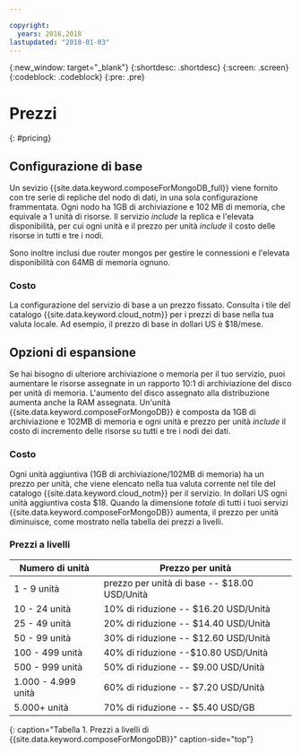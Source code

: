 ```yaml
---

copyright:
  years: 2016,2018
lastupdated: "2018-01-03"
---
```


{:new_window: target="_blank"}
{:shortdesc: .shortdesc}
{:screen: .screen}
{:codeblock: .codeblock}
{:pre: .pre}

# Prezzi
{: #pricing}

## Configurazione di base
Un sevizio {{site.data.keyword.composeForMongoDB_full}} viene fornito con tre serie di repliche del nodo di dati, in una sola configurazione frammentata. Ogni nodo ha 1GB di archiviazione e 102 MB di memoria, che equivale a 1 unità di risorse. Il servizio _include_ la replica e l'elevata disponibilità, per cui ogni unità e il prezzo per unità _include_ il costo delle risorse in tutti e tre i nodi.

Sono inoltre inclusi due router mongos per gestire le connessioni e l'elevata disponibilità con 64MB di memoria ognuno. 

### Costo
La configurazione del servizio di base a un prezzo fissato. Consulta i tile del catalogo {{site.data.keyword.cloud_notm}} per i prezzi di base nella tua valuta locale. Ad esempio, il prezzo di base in dollari US è $18/mese.


## Opzioni di espansione
Se hai bisogno di ulteriore archiviazione o memoria per il tuo servizio, puoi aumentare le risorse assegnate in un rapporto 10:1 di archiviazione del disco per unità di memoria. L'aumento del disco assegnato alla distribuzione aumenta anche la RAM assegnata. Un'unità {{site.data.keyword.composeForMongoDB}} è composta da 1GB di archiviazione e 102MB di memoria e ogni unità e prezzo per unità _include_ il costo di incremento delle risorse su tutti e tre i nodi dei dati.  

### Costo
Ogni unità aggiuntiva (1GB di archiviazione/102MB di memoria) ha un prezzo per unità, che viene elencato nella tua valuta corrente nel tile del catalogo {{site.data.keyword.cloud_notm}} per il servizio. In dollari US ogni unità aggiuntiva costa $18. Quando la dimensione _totale_ di tutti i tuoi servizi {{site.data.keyword.composeForMongoDB}} aumenta, il prezzo per unità diminuisce, come mostrato nella tabella dei prezzi a livelli. 

### Prezzi a livelli
Numero di unità|Prezzo per unità
----------|-----------
1 - 9 unità|prezzo per unità di base -- $18.00 USD/Unità
10 - 24 unità|10% di riduzione -- $16.20 USD/Unità
25 - 49 unità|20% di riduzione -- $14.40 USD/Unità
50 - 99 unità|30% di riduzione -- $12.60 USD/Unità
100 - 499 unità|40% di riduzione --$10.80 USD/Unità
500 - 999 unità|50% di riduzione -- $9.00 USD/Unità
1.000 - 4.999 unità|60% di riduzione -- $7.20 USD/Unità
5.000+ unità|70% di riduzione -- $5.40 USD/GB
{: caption="Tabella 1. Prezzi a livelli di {{site.data.keyword.composeForMongoDB}}" caption-side="top"}
